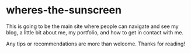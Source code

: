# wheres-the-sunscreen
This is going to be the main site where people can navigate and see my blog, a little bit about me, my portfolio, and how to get in contact with me.

Any tips or recommendations are more than welcome.
Thanks for reading!
